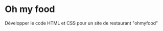 # Oh my food

Développer le code HTML et CSS pour un site de restaurant "ohmyfood"
 
















